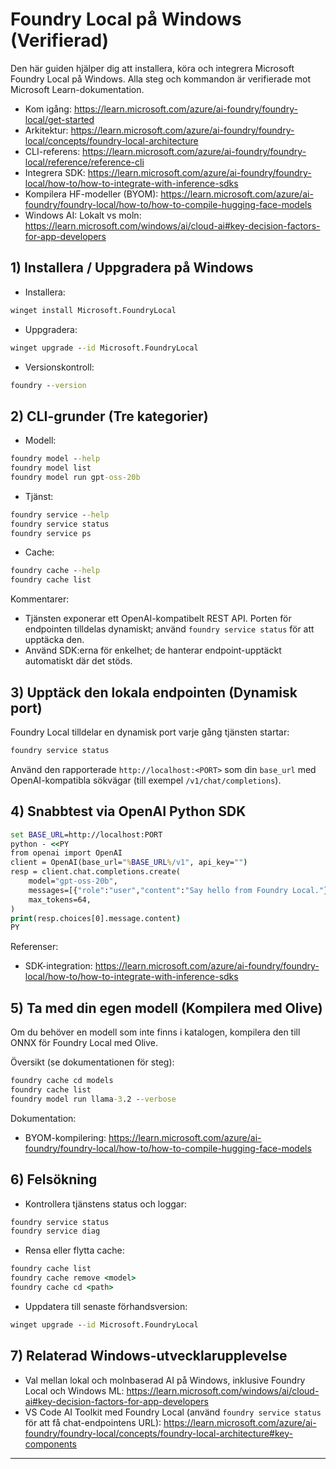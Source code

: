 <!--
CO_OP_TRANSLATOR_METADATA:
{
  "original_hash": "070a706937c5ac9feb45693b8c572d25",
  "translation_date": "2025-09-22T19:24:11+00:00",
  "source_file": "Module07/foundrylocal.md",
  "language_code": "sv"
}
-->
# Foundry Local på Windows (Verifierad)

Den här guiden hjälper dig att installera, köra och integrera Microsoft Foundry Local på Windows. Alla steg och kommandon är verifierade mot Microsoft Learn-dokumentation.

- Kom igång: https://learn.microsoft.com/azure/ai-foundry/foundry-local/get-started
- Arkitektur: https://learn.microsoft.com/azure/ai-foundry/foundry-local/concepts/foundry-local-architecture
- CLI-referens: https://learn.microsoft.com/azure/ai-foundry/foundry-local/reference/reference-cli
- Integrera SDK: https://learn.microsoft.com/azure/ai-foundry/foundry-local/how-to/how-to-integrate-with-inference-sdks
- Kompilera HF-modeller (BYOM): https://learn.microsoft.com/azure/ai-foundry/foundry-local/how-to/how-to-compile-hugging-face-models
- Windows AI: Lokalt vs moln: https://learn.microsoft.com/windows/ai/cloud-ai#key-decision-factors-for-app-developers

## 1) Installera / Uppgradera på Windows

- Installera:
```cmd
winget install Microsoft.FoundryLocal
```
- Uppgradera:
```cmd
winget upgrade --id Microsoft.FoundryLocal
```
- Versionskontroll:
```cmd
foundry --version
```

## 2) CLI-grunder (Tre kategorier)

- Modell:
```cmd
foundry model --help
foundry model list
foundry model run gpt-oss-20b
```
- Tjänst:
```cmd
foundry service --help
foundry service status
foundry service ps
```
- Cache:
```cmd
foundry cache --help
foundry cache list
```

Kommentarer:
- Tjänsten exponerar ett OpenAI-kompatibelt REST API. Porten för endpointen tilldelas dynamiskt; använd `foundry service status` för att upptäcka den.
- Använd SDK:erna för enkelhet; de hanterar endpoint-upptäckt automatiskt där det stöds.

## 3) Upptäck den lokala endpointen (Dynamisk port)

Foundry Local tilldelar en dynamisk port varje gång tjänsten startar:
```cmd
foundry service status
```
Använd den rapporterade `http://localhost:<PORT>` som din `base_url` med OpenAI-kompatibla sökvägar (till exempel `/v1/chat/completions`).

## 4) Snabbtest via OpenAI Python SDK

```cmd
set BASE_URL=http://localhost:PORT
python - <<PY
from openai import OpenAI
client = OpenAI(base_url="%BASE_URL%/v1", api_key="")
resp = client.chat.completions.create(
    model="gpt-oss-20b",
    messages=[{"role":"user","content":"Say hello from Foundry Local."}],
    max_tokens=64,
)
print(resp.choices[0].message.content)
PY
```
Referenser:
- SDK-integration: https://learn.microsoft.com/azure/ai-foundry/foundry-local/how-to/how-to-integrate-with-inference-sdks

## 5) Ta med din egen modell (Kompilera med Olive)

Om du behöver en modell som inte finns i katalogen, kompilera den till ONNX för Foundry Local med Olive.

Översikt (se dokumentationen för steg):
```cmd
foundry cache cd models
foundry cache list
foundry model run llama-3.2 --verbose
```
Dokumentation:
- BYOM-kompilering: https://learn.microsoft.com/azure/ai-foundry/foundry-local/how-to/how-to-compile-hugging-face-models

## 6) Felsökning

- Kontrollera tjänstens status och loggar:
```cmd
foundry service status
foundry service diag
```
- Rensa eller flytta cache:
```cmd
foundry cache list
foundry cache remove <model>
foundry cache cd <path>
```
- Uppdatera till senaste förhandsversion:
```cmd
winget upgrade --id Microsoft.FoundryLocal
```

## 7) Relaterad Windows-utvecklarupplevelse

- Val mellan lokal och molnbaserad AI på Windows, inklusive Foundry Local och Windows ML:
  https://learn.microsoft.com/windows/ai/cloud-ai#key-decision-factors-for-app-developers
- VS Code AI Toolkit med Foundry Local (använd `foundry service status` för att få chat-endpointens URL):
  https://learn.microsoft.com/azure/ai-foundry/foundry-local/concepts/foundry-local-architecture#key-components

---

